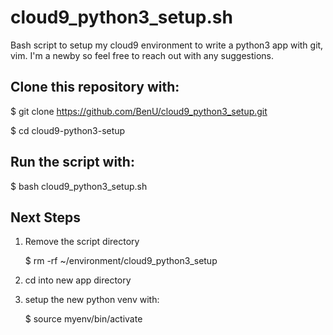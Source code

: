 # cloud9_python3_setup.sh
Bash script to setup my cloud9 environment to write a python3 app with git, vim.  I'm a newby so feel free to reach out with any suggestions.

## Clone this repository with:
$ git clone https://github.com/BenU/cloud9_python3_setup.git 

$ cd cloud9-python3-setup

## Run the script with:
$ bash cloud9_python3_setup.sh

## Next Steps
1) Remove the script directory
  
     $ rm -rf ~/environment/cloud9_python3_setup 
2) cd into new app directory
3) setup the new python venv with:

   $ source myenv/bin/activate
